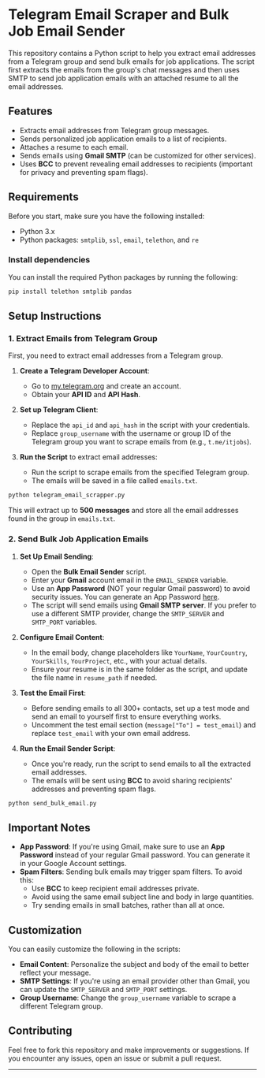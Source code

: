 # **Telegram Email Scraper and Bulk Job Email Sender**

This repository contains a Python script to help you extract email addresses from a Telegram group and send bulk emails for job applications. The script first extracts the emails from the group's chat messages and then uses SMTP to send job application emails with an attached resume to all the email addresses.

## **Features**
- Extracts email addresses from Telegram group messages.
- Sends personalized job application emails to a list of recipients.
- Attaches a resume to each email.
- Sends emails using **Gmail SMTP** (can be customized for other services).
- Uses **BCC** to prevent revealing email addresses to recipients (important for privacy and preventing spam flags).

## **Requirements**

Before you start, make sure you have the following installed:

- Python 3.x
- Python packages: `smtplib`, `ssl`, `email`, `telethon`, and `re`

### **Install dependencies**
You can install the required Python packages by running the following:

```bash
pip install telethon smtplib pandas
```

## **Setup Instructions**

### 1. **Extract Emails from Telegram Group**
First, you need to extract email addresses from a Telegram group.

1. **Create a Telegram Developer Account**:
   - Go to [my.telegram.org](https://my.telegram.org/) and create an account.
   - Obtain your **API ID** and **API Hash**.

2. **Set up Telegram Client**:
   - Replace the `api_id` and `api_hash` in the script with your credentials.
   - Replace `group_username` with the username or group ID of the Telegram group you want to scrape emails from (e.g., `t.me/itjobs`).

3. **Run the Script** to extract email addresses:
   - Run the script to scrape emails from the specified Telegram group.
   - The emails will be saved in a file called `emails.txt`.

```bash
python telegram_email_scrapper.py
```

This will extract up to **500 messages** and store all the email addresses found in the group in `emails.txt`.

### 2. **Send Bulk Job Application Emails**

1. **Set Up Email Sending**:
   - Open the **Bulk Email Sender** script.
   - Enter your **Gmail** account email in the `EMAIL_SENDER` variable.
   - Use an **App Password** (NOT your regular Gmail password) to avoid security issues. You can generate an App Password [here](https://myaccount.google.com/apppasswords).
   - The script will send emails using **Gmail SMTP server**. If you prefer to use a different SMTP provider, change the `SMTP_SERVER` and `SMTP_PORT` variables.

2. **Configure Email Content**:
   - In the email body, change placeholders like `YourName`, `YourCountry`, `YourSkills`, `YourProject`, etc., with your actual details.
   - Ensure your resume is in the same folder as the script, and update the file name in `resume_path` if needed.

3. **Test the Email First**:
   - Before sending emails to all 300+ contacts, set up a test mode and send an email to yourself first to ensure everything works.
   - Uncomment the test email section (`message["To"] = test_email`) and replace `test_email` with your own email address.

4. **Run the Email Sender Script**:
   - Once you're ready, run the script to send emails to all the extracted email addresses.
   - The emails will be sent using **BCC** to avoid sharing recipients' addresses and preventing spam flags.

```bash
python send_bulk_email.py
```

## **Important Notes**

- **App Password**: If you're using Gmail, make sure to use an **App Password** instead of your regular Gmail password. You can generate it in your Google Account settings.
- **Spam Filters**: Sending bulk emails may trigger spam filters. To avoid this:
  - Use **BCC** to keep recipient email addresses private.
  - Avoid using the same email subject line and body in large quantities.
  - Try sending emails in small batches, rather than all at once.

## **Customization**

You can easily customize the following in the scripts:

- **Email Content**: Personalize the subject and body of the email to better reflect your message.
- **SMTP Settings**: If you're using an email provider other than Gmail, you can update the `SMTP_SERVER` and `SMTP_PORT` settings.
- **Group Username**: Change the `group_username` variable to scrape a different Telegram group.

## **Contributing**

Feel free to fork this repository and make improvements or suggestions. If you encounter any issues, open an issue or submit a pull request.

---
